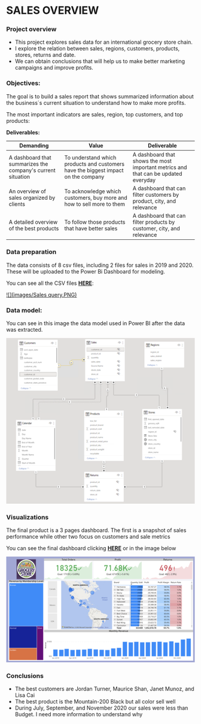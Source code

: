 # SALES OVERVIEW 
### Project overview
* This project explores sales data for an international grocery store chain.
* I explore the relation between sales, regions, customers, products, stores, returns and date.
* We can obtain conclusions that will help us to make better marketing campaigns and improve profits.

### Objectives:
The goal is to build a sales report that shows summarized information about the business´s current situation to understand how to make more profits. 

The most important indicators are sales, region, top customers, and top products:

**Deliverables:**

| Demanding | Value | Deliverable |
| ----------- | ----------- | ----------|
| A dashboard that summarizes the company's current situation | To understand which products and customers have the biggest impact on the company | A dashboard that shows the most important metrics and that can be updated everyday |
| An overview of sales organized by clients | To acknowledge which customers, buy more and how to sell more to them | A dashboard that can filter customers by product, city, and relevance  |
| A detailed overview of the best products | To follow those products that have better sales | A dashboard that can filter products by customer, city, and relevance |

### Data preparation
The data consists of 8 csv files, including 2 files for sales in 2019 and 2020. These will be uploaded to the Power Bi Dashboard for modeling. 


You can see all the CSV files **[HERE](https://github.com/Roberto121c/Sales_Management/tree/main/Query)**:

[![](images/Sales query.PNG)](https://github.com/Roberto121c/Sales_Management/tree/main/Query)

### Data model:
You can see in this image the data model used in Power BI after the data was extracted.

![Data model](image/Data_model.png)

### Visualizations 
The final product is a 3 pages dashboard. The first is a snapshot of sales performance while other two focus on customers and sale metrics

You can see the final dashboard clicking **[HERE](https://app.powerbi.com/reportEmbed?reportId=e270ad7b-c546-4d13-97f7-50fe4e91dc3a&autoAuth=true&ctid=2a144b72-f239-42d4-8c0e-6f0f17c48e33&config=eyJjbHVzdGVyVXJsIjoiaHR0cHM6Ly93YWJpLXVzLWVhc3QyLWMtcHJpbWFyeS1yZWRpcmVjdC5hbmFseXNpcy53aW5kb3dzLm5ldC8ifQ%3D%3D)** or in the image below

[![Click for a better analysis](image/Snapshot.png)](https://app.powerbi.com/groups/me/reports/38779509-37e6-43d9-b1cd-b209b48d75cf/ReportSection
)

### Conclusions
* The best customers are Jordan Turner, Maurice Shan, Janet Munoz, and Lisa Cai
* The best product is the Mountain-200 Black but all color sell well
* During July, September, and November 2020 our sales were less than Budget. I need more information to understand why
